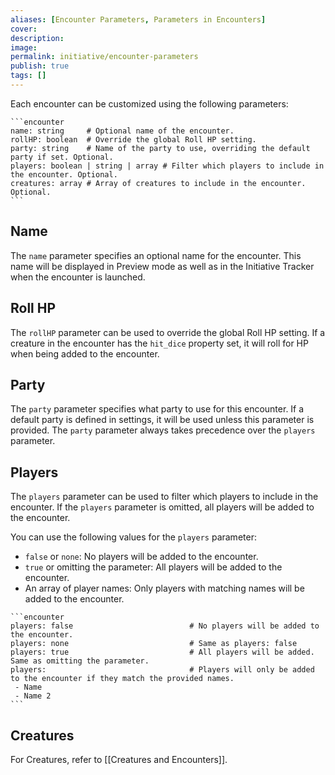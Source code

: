 ```yaml
---
aliases: [Encounter Parameters, Parameters in Encounters]
cover: 
description: 
image: 
permalink: initiative/encounter-parameters
publish: true
tags: []
---
```


Each encounter can be customized using the following parameters:

````
```encounter
name: string     # Optional name of the encounter.
rollHP: boolean  # Override the global Roll HP setting.
party: string    # Name of the party to use, overriding the default party if set. Optional.
players: boolean | string | array # Filter which players to include in the encounter. Optional.
creatures: array # Array of creatures to include in the encounter. Optional.
```
````

## Name

The `name` parameter specifies an optional name for the encounter. This name will be displayed in Preview mode as well as in the Initiative Tracker when the encounter is launched.

## Roll HP

The `rollHP` parameter can be used to override the global Roll HP setting. If a creature in the encounter has the `hit_dice` property set, it will roll for HP when being added to the encounter.

## Party

The `party` parameter specifies what party to use for this encounter. If a default party is defined in settings, it will be used unless this parameter is provided. The `party` parameter always takes precedence over the `players` parameter.

## Players

The `players` parameter can be used to filter which players to include in the encounter. If the `players` parameter is omitted, all players will be added to the encounter.

You can use the following values for the `players` parameter:

-   `false` or `none`: No players will be added to the encounter.
-   `true` or omitting the parameter: All players will be added to the encounter.
-   An array of player names: Only players with matching names will be added to the encounter.

````
```encounter
players: false                          # No players will be added to the encounter.
players: none                           # Same as players: false
players: true                           # All players will be added. Same as omitting the parameter.
players:                                # Players will only be added to the encounter if they match the provided names.
 - Name
 - Name 2
```
````

## Creatures

For Creatures, refer to [[Creatures and Encounters]].